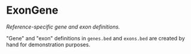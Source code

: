 # ExonGene

*Reference-specific gene and exon definitions.*

"Gene" and "exon" definitions in `genes.bed` and `exons.bed` are created by hand for
demonstration purposes.


